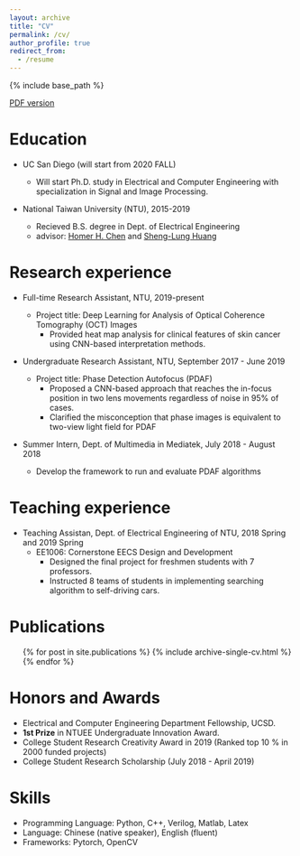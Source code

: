 ```yaml
---
layout: archive
title: "CV"
permalink: /cv/
author_profile: true
redirect_from:
  - /resume
---
```


{% include base_path %}

[PDF version](http://JerryHoTaiwan.github.io/files/CV_Chi_Jui_Ho_UCSD_202009.pdf) <br/>

Education
======
* UC San Diego (will start from 2020 FALL)
  * Will start Ph.D. study in Electrical and Computer Engineering with specialization in Signal and Image Processing.

* National Taiwan University (NTU), 2015-2019
  * Recieved B.S. degree in Dept. of Electrical Engineering
  * advisor: [Homer H. Chen](http://xdn41o56.ee.ntu.edu.tw/project.php) and [Sheng-Lung Huang](http://gipo.ntu.edu.tw/p4disquisition-detail.php?sn=19)
  
Research experience
======
* Full-time Research Assistant, NTU, 2019-present
  * Project title: Deep Learning for Analysis of Optical Coherence Tomography (OCT) Images
    * Provided heat map analysis for clinical features of skin cancer using CNN-based interpretation methods.

* Undergraduate Research Assistant, NTU, September 2017 - June 2019
  * Project title: Phase Detection Autofocus (PDAF)
    * Proposed a CNN-based approach that reaches the in-focus position in two lens movements regardless of noise in 95% of cases.
    * Clarified the misconception that phase images is equivalent to two-view light field for PDAF

* Summer Intern, Dept. of Multimedia in Mediatek, July 2018 - August 2018
  * Develop the framework to run and evaluate PDAF algorithms

Teaching experience
======
* Teaching Assistan, Dept. of Electrical Engineering of NTU, 2018 Spring and 2019 Spring
  * EE1006: Cornerstone EECS Design and Development
    * Designed the final project for freshmen students with 7 professors.
    * Instructed 8 teams of students in implementing searching algorithm to self-driving cars.

Publications
======
  <ul>{% for post in site.publications %}
    {% include archive-single-cv.html %}
  {% endfor %}</ul>

Honors and Awards
======
* Electrical and Computer Engineering Department Fellowship, UCSD.
* **1st Prize** in NTUEE Undergraduate Innovation Award.
* College Student Research Creativity Award in 2019 (Ranked top 10 % in 2000 funded projects)
* College Student Research Scholarship (July 2018 - April 2019)

Skills
======
* Programming Language: Python, C++, Verilog, Matlab, Latex
* Language: Chinese (native speaker), English (fluent)
* Frameworks: Pytorch, OpenCV

  
